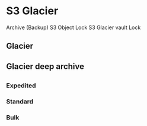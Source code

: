 # S3 Glacier
Archive (Backup)
S3 Object Lock
S3 Glacier vault Lock

## Glacier

## Glacier deep archive


## 

### Expedited
### Standard
### Bulk